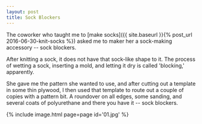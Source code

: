 ```yaml
---
layout: post
title: Sock Blockers
---
```

The coworker who taught me to
[make socks]({{ site.baseurl }}{% post_url 2016-06-30-knit-socks %}) asked me to
maker her a sock-making accessory -- sock blockers.

After knitting a sock, it does not have that sock-like shape to it. The process
of wetting a sock, inserting a mold, and letting it dry is called 'blocking,'
apparently.

She gave me the pattern she wanted to use, and after cutting out a template in
some thin plywood, I then used that template to route out a couple of copies
with a pattern bit. A roundover on all edges, some sanding, and several coats of
polyurethane and there you have it -- sock blockers.

{% include image.html page=page id='01.jpg' %}
